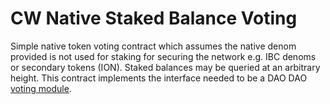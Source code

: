 # CW Native Staked Balance Voting

Simple native token voting contract which assumes the native denom
provided is not used for staking for securing the network e.g. IBC
denoms or secondary tokens (ION). Staked balances may be queried at an
arbitrary height. This contract implements the interface needed to be a DAO
DAO [voting
module](https://github.com/DA0-DA0/dao-contracts/wiki/DAO-DAO-Contracts-Design#the-voting-module).


